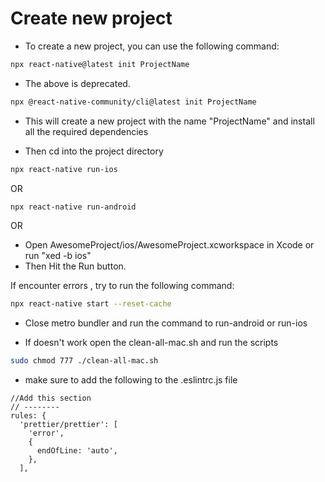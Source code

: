 # Create new project

- To create a new project, you can use the following command:

```zsh
npx react-native@latest init ProjectName
```

- The above is deprecated.

```zsh
npx @react-native-community/cli@latest init ProjectName
```

- This will create a new project with the name "ProjectName" and install all the required dependencies

- Then cd into the project directory

```zsh
npx react-native run-ios
```

OR

```zsh
npx react-native run-android
```

OR

- Open AwesomeProject/ios/AwesomeProject.xcworkspace in Xcode or run "xed -b ios"
- Then Hit the Run button.

If encounter errors , try to run the following command:

```zsh
npx react-native start --reset-cache
```

- Close metro bundler and run the command to run-android or run-ios

- If doesn't work open the clean-all-mac.sh and run the scripts

```zsh
sudo chmod 777 ./clean-all-mac.sh
```

- make sure to add the following to the .eslintrc.js file

```script
//Add this section
// --------
rules: {
  'prettier/prettier': [
    'error',
    {
      endOfLine: 'auto',
    },
  ],
```
